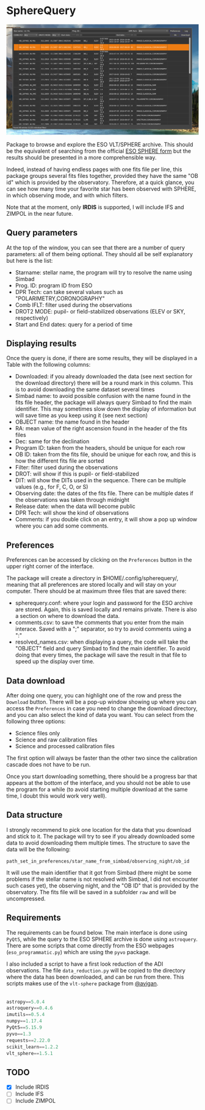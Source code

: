 # SphereQuery

![example](screenshots/SphereQuery.png)

Package to browse and explore the ESO VLT/SPHERE archive. This should be the equivalent of searching from the official [ESO SPHERE form](http://archive.eso.org/wdb/wdb/eso/sphere/form) but the results should be presented in a more comprehensible way.

Indeed, instead of having endless pages with one fits file per line, this package groups several fits files together, provided they have the same "OB id" which is provided by the observatory. Therefore, at a quick glance, you can see how many time your favorite star has been observed with SPHERE, in which observing mode, and with which filters.

Note that at the moment, only **IRDIS** is supported, I will include IFS and ZIMPOL in the near future.

## Query parameters

At the top of the window, you can see that there are a number of query parameters: all of them being optional. They should all be self explanatory but here is the list:

- Starname: stellar name, the program will try to resolve the name using Simbad
- Prog. ID: program ID from ESO
- DPR Tech: can take several values such as "POLARIMETRY,CORONOGRAPHY"
- Comb IFLT: filter used during the observations
- DROT2 MODE: pupil- or field-stabilized observations (ELEV or SKY, respectively)
- Start and End dates: query for a period of time

## Displaying results

Once the query is done, if there are some results, they will be displayed in a Table with the following columns:

- Downloaded: if you already downloaded the data (see next section for the download directory) there will be a round mark in this column. This is to avoid downloading the same dataset several times
- Simbad name: to avoid possible confusion with the name found in the fits file header, the package will always query Simbad to find the main identifier. This may sometimes slow down the display of information but will save time as you keep using it (see next section)
- OBJECT name: the name found in the header
- RA: mean value of the right ascension found in the header of the fits files
- Dec: same for the declination
- Program ID: taken from the headers, should be unique for each row
- OB ID: taken from the fits file, should be unique for each row, and this is how the different fits file are sorted
- Filter: filter used during the observations
- DROT: will show if this is pupil- or field-stabilized
- DIT: will show the DITs used in the sequence. There can be multiple values (e.g., for F, C, O, or S)
- Observing date: the dates of the fits file. There can be multiple dates if the observations was taken through midnight
- Release date: when the data will become public
- DPR Tech: will show the kind of observations
- Comments: if you double click on an entry, it will show a pop up window where you can add some comments.

## Preferences

Preferences can be accessed by clicking on the `Preferences` button in the upper right corner of the interface.

The package will create a directory in $HOME/.config/spherequery/, meaning that all preferences are stored locally and will stay on your computer. There should be at maximum three files that are saved there:

- spherequery.conf: where your login and password for the ESO archive are stored. Again, this is saved locally and remains private. There is also a section on where to download the data.
- comments.csv: to save the comments that you enter from the main interace. Saved with a ";" separator, so try to avoid comments using a ":"
- resolved_names.csv: when displaying a query, the code will take the "OBJECT" field and query Simbad to find the main identifier. To avoid doing that every times, the package will save the result in that file to speed up the display over time.

## Data download

After doing one query, you can highlight one of the row and press the `Download` button. There will be a pop-up window showing up where you can access the `Preferences` in case you need to change the download directory, and you can also select the kind of data you want. You can select from the following three options:

- Science files only
- Science and raw calibration files
- Science and processed calibration files

The first option will always be faster than the other two since the calibration cascade does not have to be run.

Once you start downloading something, there should be a progress bar that appears at the bottom of the interface, and you should not be able to use the program for a while (to avoid starting multiple download at the same time, I doubt this would work very well).

## Data structure

I strongly recommend to pick one location for the data that you download and stick to it. The package will try to see if you already downloaded some data to avoid downloading them multiple times. The structure to save the data will be the following:

```
path_set_in_preferences/star_name_from_simbad/observing_night/ob_id
```

It will use the main identifier that it got from Simbad (there might be some problems if the stellar name is not resolved with Simbad, I did not encounter such cases yet), the observing night, and the "OB ID" that is provided by the observatory. The fits file will be saved in a subfolder `raw` and will be uncompressed.

## Requirements

The requirements can be found below. The main interface is done using `PyQt5`, while the query to the ESO SPHERE archive is done using `astroquery`. There are some scripts that come directly from the ESO webpages (`eso_programmatic.py`) which are using the `pyvo` package.

I also included a script to have a first look reduction of the ADI observations. The file `data_reduction.py` will be copied to the directory where the data has been downloaded, and can be run from there. This scripts makes use of the `vlt-sphere` package from [@avigan](https://github.com/avigan).

```python

astropy==5.0.4
astroquery==0.4.6
imutils==0.5.4
numpy==1.17.4
PyQt5==5.15.9
pyvo==1.3
requests==2.22.0
scikit_learn==1.2.2
vlt_sphere==1.5.1

```

## TODO

- [x] Include IRDIS
- [ ] Include IFS
- [ ] Include ZIMPOL
